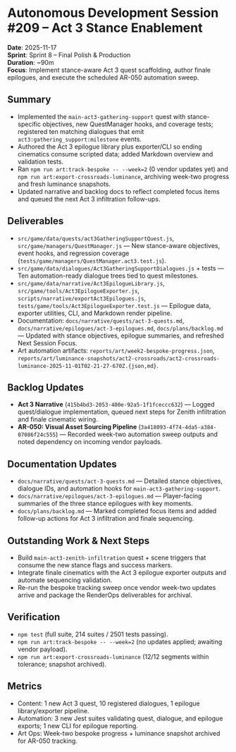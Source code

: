 # Autonomous Development Session #209 – Act 3 Stance Enablement

**Date**: 2025-11-17  
**Sprint**: Sprint 8 – Final Polish & Production  
**Duration**: ~90m  
**Focus**: Implement stance-aware Act 3 quest scaffolding, author finale epilogues, and execute the scheduled AR-050 automation sweep.

## Summary
- Implemented the `main-act3-gathering-support` quest with stance-specific objectives, new QuestManager hooks, and coverage tests; registered ten matching dialogues that emit `act3:gathering_support:milestone` events.
- Authored the Act 3 epilogue library plus exporter/CLI so ending cinematics consume scripted data; added Markdown overview and validation tests.
- Ran `npm run art:track-bespoke -- --week=2` (0 vendor updates yet) and `npm run art:export-crossroads-luminance`, archiving week-two progress and fresh luminance snapshots.
- Updated narrative and backlog docs to reflect completed focus items and queued the next Act 3 infiltration follow-ups.

## Deliverables
- `src/game/data/quests/act3GatheringSupportQuest.js`, `src/game/managers/QuestManager.js` — New stance-aware objectives, event hooks, and regression coverage (`tests/game/managers/QuestManager.act3.test.js`).
- `src/game/data/dialogues/Act3GatheringSupportDialogues.js` + tests — Ten automation-ready dialogue trees tied to quest milestones.
- `src/game/data/narrative/Act3EpilogueLibrary.js`, `src/game/tools/Act3EpilogueExporter.js`, `scripts/narrative/exportAct3Epilogues.js`, `tests/game/tools/Act3EpilogueExporter.test.js` — Epilogue data, exporter utilities, CLI, and Markdown render pipeline.
- Documentation: `docs/narrative/quests/act-3-quests.md`, `docs/narrative/epilogues/act-3-epilogues.md`, `docs/plans/backlog.md` — Updated with stance objectives, epilogue summaries, and refreshed Next Session Focus.
- Art automation artifacts: `reports/art/week2-bespoke-progress.json`, `reports/art/luminance-snapshots/act2-crossroads/act2-crossroads-luminance-2025-11-01T02-21-27-670Z.{json,md}`.

## Backlog Updates
- **Act 3 Narrative** (`415b4bd3-2053-400e-92a5-1f1fceccc632`) — Logged quest/dialogue implementation, queued next steps for Zenith infiltration and finale cinematic wiring.
- **AR-050: Visual Asset Sourcing Pipeline** (`3a418093-4f74-4da5-a384-07086f24c555`) — Recorded week-two automation sweep outputs and noted dependency on incoming vendor payloads.

## Documentation Updates
- `docs/narrative/quests/act-3-quests.md` — Detailed stance objectives, dialogue IDs, and automation hooks for `main-act3-gathering-support`.
- `docs/narrative/epilogues/act-3-epilogues.md` — Player-facing summaries of the three stance epilogues with key moments.
- `docs/plans/backlog.md` — Marked completed focus items and added follow-up actions for Act 3 infiltration and finale sequencing.

## Outstanding Work & Next Steps
- Build `main-act3-zenith-infiltration` quest + scene triggers that consume the new stance flags and success markers.
- Integrate finale cinematics with the Act 3 epilogue exporter outputs and automate sequencing validation.
- Re-run the bespoke tracking sweep once vendor week-two updates arrive and package the RenderOps deliverables for archival.

## Verification
- `npm test` (full suite, 214 suites / 2501 tests passing).
- `npm run art:track-bespoke -- --week=2` (no updates applied; awaiting vendor payload).
- `npm run art:export-crossroads-luminance` (12/12 segments within tolerance; snapshot archived).

## Metrics
- Content: 1 new Act 3 quest, 10 registered dialogues, 1 epilogue library/exporter pipeline.
- Automation: 3 new Jest suites validating quest, dialogue, and epilogue exports; 1 new CLI for epilogue reporting.
- Art Ops: Week-two bespoke progress + luminance snapshot archived for AR-050 tracking.
